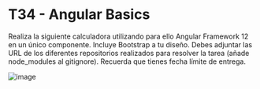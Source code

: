 # T34 - Angular Basics

Realiza la siguiente calculadora utilizando para ello Angular Framework 12 en un único componente. Incluye Bootstrap a tu diseño.
Debes adjuntar las URL de los diferentes repositorios realizados para resolver la tarea (añade node_modules al gitignore). Recuerda que tienes fecha límite de entrega.

![image](https://github.com/burnout131/c5-ta34/assets/127191092/04257147-e167-446e-a34e-915dae3fc9fb)

